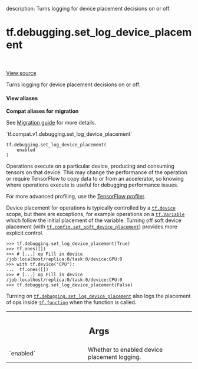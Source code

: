 description: Turns logging for device placement decisions on or off.

<div itemscope itemtype="http://developers.google.com/ReferenceObject">
<meta itemprop="name" content="tf.debugging.set_log_device_placement" />
<meta itemprop="path" content="Stable" />
</div>

# tf.debugging.set_log_device_placement

<!-- Insert buttons and diff -->

<table class="tfo-notebook-buttons tfo-api nocontent" align="left">

</table>

<a target="_blank" href="/code/stable/tensorflow/python/eager/context.py">View source</a>



Turns logging for device placement decisions on or off.

<section class="expandable">
  <h4 class="showalways">View aliases</h4>
  <p>
<b>Compat aliases for migration</b>
<p>See
<a href="https://www.tensorflow.org/guide/migrate">Migration guide</a> for
more details.</p>
<p>`tf.compat.v1.debugging.set_log_device_placement`</p>
</p>
</section>

<pre class="devsite-click-to-copy prettyprint lang-py tfo-signature-link">
<code>tf.debugging.set_log_device_placement(
    enabled
)
</code></pre>



<!-- Placeholder for "Used in" -->

Operations execute on a particular device, producing and consuming tensors on
that device. This may change the performance of the operation or require
TensorFlow to copy data to or from an accelerator, so knowing where operations
execute is useful for debugging performance issues.

For more advanced profiling, use the [TensorFlow
profiler](https://www.tensorflow.org/guide/profiler).

Device placement for operations is typically controlled by a <a href="../../tf/device.md"><code>tf.device</code></a>
scope, but there are exceptions, for example operations on a <a href="../../tf/Variable.md"><code>tf.Variable</code></a>
which follow the initial placement of the variable. Turning off soft device
placement (with <a href="../../tf/config/set_soft_device_placement.md"><code>tf.config.set_soft_device_placement</code></a>) provides more explicit
control.

```
>>> tf.debugging.set_log_device_placement(True)
>>> tf.ones([])
>>> # [...] op Fill in device /job:localhost/replica:0/task:0/device:GPU:0
>>> with tf.device("CPU"):
...  tf.ones([])
>>> # [...] op Fill in device /job:localhost/replica:0/task:0/device:CPU:0
>>> tf.debugging.set_log_device_placement(False)
```

Turning on <a href="../../tf/debugging/set_log_device_placement.md"><code>tf.debugging.set_log_device_placement</code></a> also logs the placement of
ops inside <a href="../../tf/function.md"><code>tf.function</code></a> when the function is called.

<!-- Tabular view -->
 <table class="responsive fixed orange">
<colgroup><col width="214px"><col></colgroup>
<tr><th colspan="2"><h2 class="add-link">Args</h2></th></tr>

<tr>
<td>
`enabled`
</td>
<td>
Whether to enabled device placement logging.
</td>
</tr>
</table>

